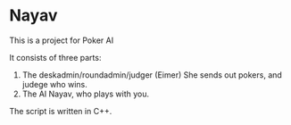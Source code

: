 # Nayav
This is a project for Poker AI

It consists of three parts:
1. The deskadmin/roundadmin/judger (Eimer) She sends out pokers, and judege who wins.
2. The AI Nayav, who plays with you.

The script is written in C++.
